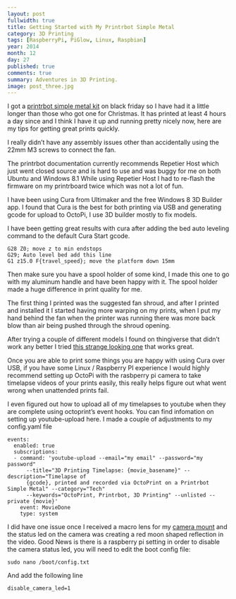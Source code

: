 ```yaml
---
layout: post
fullwidth: true
title: Getting Started with My Printrbot Simple Metal
category: 3D Printing
tags: [RaspberryPi, PiGlow, Linux, Raspbian]
year: 2014
month: 12
day: 27
published: true
comments: true
summary: Adventures in 3D Printing.
image: post_three.jpg
---
```


I got a [printrbot simple metal kit](http://printrbot.com/shop/simple-metal-kit/) on black friday so I have had it a little longer than those who got one for Christmas. It has printed at least 4 hours a day since and I think I have it up and running pretty nicely now, here are my tips for getting great prints quickly.

I really didn’t have any assembly issues other than accidentally using the 22mm M3 screws to connect the fan.

The printrbot documentation currently recommends Repetier Host which just went closed source and is hard to use and was buggy for me on both Ubuntu and Windows 8.1 While using Repetier Host I had to re-flash the firmware on my printrboard twice which was not a lot of fun.

I have been using Cura from Ultimaker and the free Windows 8 3D Builder app. I found that Cura is the best for both printing via USB and generating gcode for upload to OctoPi, I use 3D builder mostly to fix models.

I have been getting great results with cura after adding the bed auto leveling command to the default Cura Start gcode.

    G28 Z0; move z to min endstops
    G29; Auto level bed add this line
    G1 z15.0 F{travel_speed}; move the platform down 15mm

Then make sure you have a spool holder of some kind, I made this one to go with my aluminum handle and have been happy with it. The spool holder made a huge difference in print quality for me.

The first thing I printed was the suggested fan shroud, and after I printed and installed it I started having more warping on my prints, when I put my hand behind the fan when the printer was running there was more back blow than air being pushed through the shroud opening.

After trying a couple of different models I found on thingiverse that didn’t work any better I tried [this strange looking one](http://www.thingiverse.com/thing:356001) that works great.

Once you are able to print some things you are happy with using Cura over USB, if you have some Linux / Raspberry PI experience I would highly recommend setting up OctoPi with the rasbperry pi camera to take timelapse videos of your prints easily, this really helps figure out what went wrong when unattended prints fail.

I even figured out how to upload all of my timelapses to youtube when they are complete using octoprint’s event hooks. You can find infomation on setting up youtube-upload here. I made a couple of adjustments to my config.yaml file

    events:
      enabled: true
      subscriptions:
      - command: 'youtube-upload --email="my email" --password="my password"
          --title="3D Printing Timelapse: {movie_basename}" --description="Timelapse of
          {gcode}, printed and recorded via OctoPrint on a Printrbot Simple Metal" --category="Tech"
          --keywords="OctoPrint, Printrbot, 3D Printing" --unlisted --private {movie}'
        event: MovieDone
        type: system

I did have one issue once I received a macro lens for my [camera mount](http://www.thingiverse.com/make:107006) and the status led on the camera was creating a red moon shaped reflection in the video. Good News is there is a raspberry pi setting in order to disable the camera status led, you will need to edit the boot config file:

    sudo nano /boot/config.txt

And add the following line

    disable_camera_led=1
